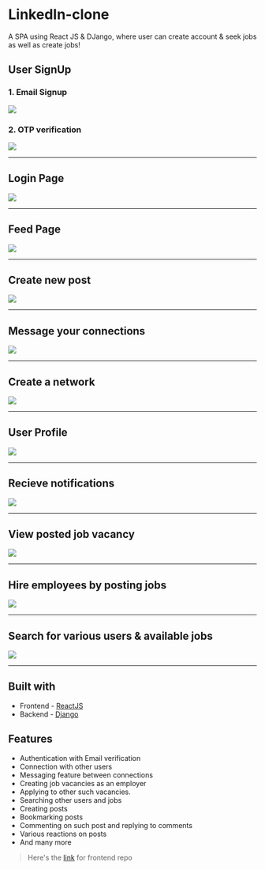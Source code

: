 # LinkedIn-clone
A SPA using React JS &amp; DJango, where user can create account &amp; seek jobs as well as create jobs! 

## User SignUp

### 1. Email Signup
<img src="project_images/sign_up_1.png">

### 2. OTP verification
<img src="project_images/sign_up_2.png">

***

## Login Page
<img src="project_images/login.png">

***

## Feed Page
<img src="project_images/feed_page.png">

***

## Create new post
<img src="project_images/create_post.png">

***

## Message your connections
<img src="project_images/messaging.png">

***

## Create a network
<img src="project_images/network.png">

***

## User Profile
<img src="project_images/my_profile.png">

***

## Recieve notifications
<img src="project_images/notifications.png">

***

## View posted job vacancy
<img src="project_images/posted_job.png">

***

## Hire employees by posting jobs
<img src="project_images/post_job_form.png">

***

## Search for various users & available jobs
<img src="project_images/search_results.png">

***

## Built with
* Frontend - [ReactJS](https://github.com/reactjs/reactjs.org)
* Backend - [Django](https://www.django-rest-framework.org/)

## Features
* Authentication with Email verification
* Connection with other users 
* Messaging feature between connections
* Creating job vacancies as an employer
* Applying to other such vacancies.
* Searching other users and jobs
* Creating posts 
* Bookmarking posts
* Commenting on such post and replying to comments
* Various reactions on posts
* And many more

> Here's the [link](https://github.com/AdityaPratap2001/LinkedIn-clone) for frontend repo  

